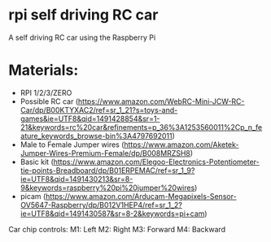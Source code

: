 # rpi self driving RC car
A self driving RC car using the Raspberry Pi


# Materials:
- RPI 1/2/3/ZERO
- Possible RC car (https://www.amazon.com/WebRC-Mini-JCW-RC-Car/dp/B00KTYXAC2/ref=sr_1_21?s=toys-and-games&ie=UTF8&qid=1491428854&sr=1-21&keywords=rc%20car&refinements=p_36%3A1253560011%2Cp_n_feature_keywords_browse-bin%3A4797692011)
- Male to Female Jumper wires (https://www.amazon.com/Aketek-Jumper-Wires-Premium-Female/dp/B008MRZSH8)
- Basic kit (https://www.amazon.com/Elegoo-Electronics-Potentiometer-tie-points-Breadboard/dp/B01ERPEMAC/ref=sr_1_9?ie=UTF8&qid=1491430213&sr=8-9&keywords=raspberry%20pi%20jumper%20wires)
- picam (https://www.amazon.com/Arducam-Megapixels-Sensor-OV5647-Raspberry/dp/B012V1HEP4/ref=sr_1_2?ie=UTF8&qid=1491430587&sr=8-2&keywords=pi+cam)


Car chip controls:
M1: Left
M2: Right
M3: Forward
M4: Backward

